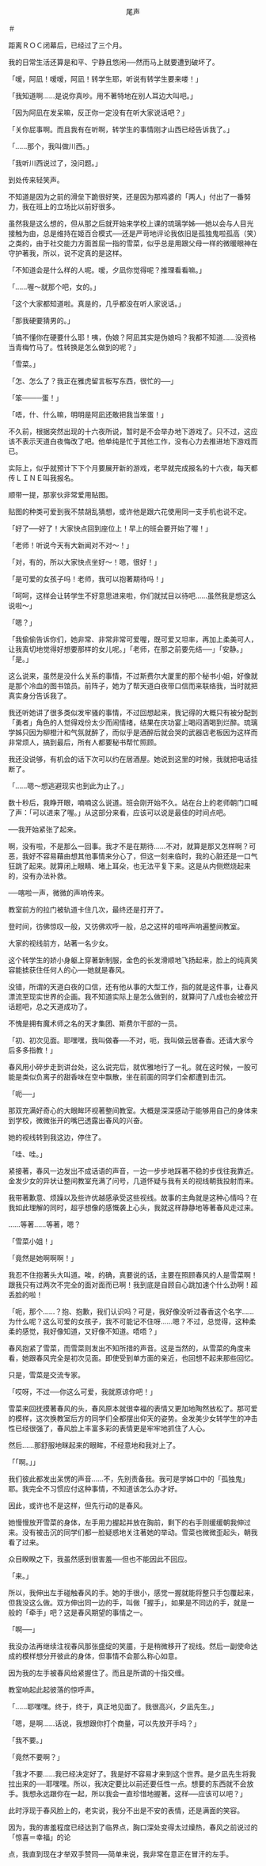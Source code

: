<p align="center">尾声</p>

＃

距离ＲＯＣ闭幕后，已经过了三个月。

我的日常生活还算是和平、宁静且悠闲──然而马上就要遭到破坏了。

「嗳，阿凪！嗳嗳，阿凪！转学生耶，听说有转学生要来喽！」

「我知道啊……是说你真吵。用不著特地在别人耳边大叫吧。」

「因为阿凪在发呆嘛，反正你一定没有在听大家说话吧？」

「关你屁事啊。而且我有在听啊，转学生的事情刚才山西已经告诉我了。」

「……那个，我叫做川西。」

「我听川西说过了，没问题。」

到处传来轻笑声。

不知道是因为之前的滑垒下跪很好笑，还是因为那鸡婆的「两人」付出了一番努力，我在班上的立场比以前好很多。

虽然我是这么想的，但从那之后就开始来学校上课的琉璃学姊──她以会与人目光接触为由，总是维持在姬百合模式──还是严苛地评论我依旧是孤独鬼啦孤高（笑）之类的，由于社交能力方面首屈一指的雪菜，似乎总是用跟父母一样的微暖眼神在守护著我，所以，说不定真的是这样。

「不知道会是什么样的人呢。嗳，夕凪你觉得呢？推理看看嘛。」

「……喔～就那个吧，女的。」

「这个大家都知道啦。真是的，几乎都没在听人家说话。」

「那我硬要猜男的。」

「搞不懂你在硬要什么耶！咦，伪娘？阿凪其实是伪娘吗？我都不知道……没资格当青梅竹马了。性转换是怎么做到的呢？」

「雪菜。」

「怎、怎么了？我正在雅虎留言板写东西，很忙的──」

「笨────蛋！」

「唔，什、什么嘛，明明是阿凪还敢把我当笨蛋！」

不久前，根据突然出现的十六夜所说，暂时是不会举办地下游戏了。只不过，这应该不表示天道白夜悔改了吧。他单纯是忙于其他工作，没有心力去推进地下游戏而已。

实际上，似乎就预计下下个月要展开新的游戏，老早就完成报名的十六夜，每天都传ＬＩＮＥ叫我报名。

顺带一提，那家伙非常爱用贴图。

贴图的种类可爱到我不禁胡乱猜想，或许他是跟六花使用同一支手机也说不定。

「好了──好了！大家快点回到座位上！早上的班会要开始了喔！」

「老师！听说今天有大新闻对不对～！」

「对，有的，所以大家快点坐好～！嗯，很好！」

「是可爱的女孩子吗！老师，我可以抱著期待吗！」

「呵呵，这样会让转学生不好意思进来啦，你们就拭目以待吧……虽然我是想这么说啦～」

「嗯？」

「我偷偷告诉你们，她非常、非常非常可爱喔，既可爱又坦率，再加上柔美可人，让我真切地觉得好想要那样的女儿呢。」「老师，在那之前要先结──」「安静。」「是。」

这么说来，虽然是没什么关系的事情，不过斯费尔大厦里的那个秘书小姐，好像就是那个冷血的图书馆员。前阵子，她为了帮天道白夜带口信而来联络我，当时就把真实身分告诉我了。

我还听她讲了很多类似发牢骚的事情，不过回想起来，我记得的大概只有被分配到「勇者」角色的人觉得戏份太少而闹情绪，结果在庆功宴上喝闷酒喝到烂醉。琉璃学姊只因为柳橙汁和气氛就醉了，而似乎是酒醉后就会哭的武器店老板因为这样而非常烦人，搞到最后，所有人都要秘书帮忙照顾。

我还没说够，有机会的话下次可以约在居酒屋。她说到这里的时候，我就把电话挂断了。

「……嗯～想逃避现实也到此为止了。」

数十秒后，我睁开眼，喃喃这么说道。班会刚开始不久。站在台上的老师朝门口喊了声：「可以进来了喔。」从这部分来看，应该可以说是最佳的时间点吧。

──我开始紧张了起来。

啊，没有啦，不是那么一回事。我才不是在期待……不对，就算是那又怎样啊？可恶，我好不容易藉由想其他事情来分心了，但这一刻来临时，我的心脏还是一口气狂跳了起来。就算闭上眼睛、堵上耳朵，也无法平复下来。这是从内侧燃烧起来的，没有办法补救。

──喀啦一声，微微的声响传来。

教室前方的拉门被轨道卡住几次，最终还是打开了。

登时间，彷佛惊叹一般，又彷佛欢呼一般，总之这样的喧哗声响遍整间教室。

大家的视线前方，站著一名少女。

这个转学生的娇小身躯上穿著新制服，金色的长发滑顺地飞扬起来，脸上的纯真笑容能掳获住任何人的心──她就是春风。

没错，所谓的天道白夜的口信，还有他从事的大型工作，指的就是这件事，让春风漂流至现实世界的企画。我不知道实际上是怎么做到的，就算问了八成也会被岔开话题吧，总之天道成功了。

不愧是拥有魔术师之名的天才集团、斯费尔干部的一员。

「初、初次见面。耶嘿嘿，我叫做春──不对，呃，我叫做云居春香。还请大家今后多多指教！」

春风用小碎步走到讲台处，这么说完后，就优雅地行了一礼。就在这时候，一股可能是类似负离子的甜香味在空中飘散，坐在前面的同学们全都遭到击沉。

「呃──」

那双充满好奇心的大眼眸环视著整间教室。大概是深深感动于能够用自己的身体来到学校，微微张开的嘴巴透露出春风的兴奋。

她的视线转到我这边，停住了。

「哇、哇。」

紧接著，春风一边发出不成话语的声音，一边一步步地踩著不稳的步伐往我靠近。金发少女的异状让整间教室充满了问号，几道怀疑与我有关的视线朝我投射而来。

我带著歉意、烦躁以及些许优越感承受这些视线。故事的主角就是这种心情吗？在我如此理解的同时，超乎想像的感慨袭上心头，我就这样静静地等著春风走过来。

……等著……等著，嗯？

「雪菜小姐！」

「竟然是她啊啊啊！」

我忍不住抱著头大叫道。唉，的确，真要说的话，主要在照顾春风的人是雪菜啊！跟我只有过两次不完全的面对面而已啊！我到底是自顾自心跳加速个什么劲啊！超丢脸的啦！

「呃，那个……？抱、抱歉，我们认识吗？可是，我好像没听过春香这个名字……为什么呢？这么可爱的女孩子，我不可能记不住呀……嗯？不过，总觉得，这种柔柔的感觉，我好像知道，又好像不知道。唔唔？」

春风抱紧了雪菜，而雪菜则发出不知所措的声音。这是当然的，从雪菜的角度来看，她跟春风完全是初次见面。即使受到单方面的亲近，也回想不起来那些回忆。

只是，雪菜是交流专家。

「哎呀，不过──你这么可爱，我就原谅你吧！」

雪菜来回抚摸著春风的头，春风原本就很幸福的表情又更加地陶然放松了。那可爱的模样，这次换教室后方的同学们全都摆出仰天的姿势。金发美少女转学生的冲击性已经很强了，春风脸上丰富多彩的表情更是牢牢地抓住了人心。

然后……那舒服地眯起来的眼眸，不经意地和我对上了。

「「啊。」」

我们彼此都发出呆愣的声音……不，先别责备我。我可是学姊口中的「孤独鬼」耶。我完全不习惯应付这种事情，不知道该怎么办才好。

因此，或许也不是这样，但先行动的是春风。

她慢慢放开雪菜的身体，左手用力握起并放在胸前，剩下的右手则缓缓朝我伸过来。没有被击沉的同学们都一脸疑惑地关注著她的举动。雪菜也微微歪起头，朝我看了过来。

众目睽睽之下，我虽然感到很害羞──但也不能因此不回应。

「来。」

所以，我伸出左手碰触春风的手。她的手很小，感觉一握就能将整只手包覆起来，但我没这么做。双方伸出同一边的手，叫做「握手」，如果是不同边的手，就是一般的「牵手」吧？这是春风期望的事情之一。

「啊──」

我没办法再继续注视春风那张盛绽的笑靥，于是稍微移开了视线。然后一副使命达成的模样想分开彼此的身体，但事情不会那么称心如意。

因为我的左手被春风给紧握住了。而且是所谓的十指交缠。

教室响起此起彼落的惊呼声。

「……耶嘿嘿。终于，终于，真正地见面了。我很高兴，夕凪先生。」

「嗯，是啊……话说，我想跟你打个商量，可以先放开手吗？」

「我不要。」

「竟然不要啊？」

「我才不要……我已经决定好了。我是好不容易才来到这个世界。是夕凪先生将我拉出来的──耶嘿嘿。所以，我决定要比以前还要任性一点。想要的东西就不会放手。我想永远跟你在一起，所以我会一直珍惜地握著。这样──应该可以吧？」

此时浮现于春风脸上的，老实说，我分不出是不安的表情，还是满面的笑容。

因为，我的害羞程度已经达到了临界点，胸口深处变得太过燥热，春风之前说过的「惊喜＝幸福」的论

点，我直到现在才举双手赞同──简单来说，我非常在意正在冒汗的左手。

